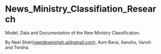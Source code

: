 # News_Ministry_Classifiation_Research
Model, Data and Documentation of the New Ministry Classification.

By Neel Shah(neeldevenshah.ai@gmail.com), Aum Barai, Aanshu, Vansh and Twisha.

